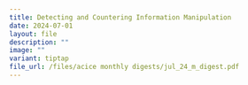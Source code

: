 ```yaml
---
title: Detecting and Countering Information Manipulation
date: 2024-07-01
layout: file
description: ""
image: ""
variant: tiptap
file_url: /files/acice monthly digests/jul_24_m_digest.pdf
---
```

